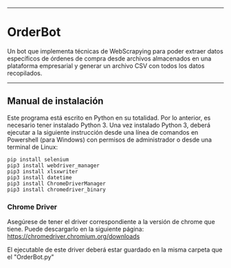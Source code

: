 ***
# OrderBot
Un bot que implementa técnicas de WebScrapying para poder extraer datos específicos de órdenes de compra desde archivos almacenados en una plataforma empresarial y generar un archivo CSV con todos los datos recopilados.

***

## Manual de instalación
Este programa está escrito en Python en su totalidad. Por lo anterior, es necesario tener instalado Python 3.
Una vez instalado Python 3, deberá ejecutar a la siguiente instrucción desde una línea de comandos en Powershell (para Windows) con permisos de administrador o desde una terminal de Linux:
```
pip install selenium
pip3 install webdriver_manager
pip3 install xlsxwriter
pip3 install datetime
pip3 install ChromeDriverManager
pip3 install chromedriver_binary
```

### Chrome Driver
Asegúrese de tener el driver correspondiente a la versión de chrome que tiene. Puede descargarlo en la siguiente página: https://chromedriver.chromium.org/downloads

El ejecutable de este driver deberá estar guardado en la misma carpeta que el "OrderBot.py"
